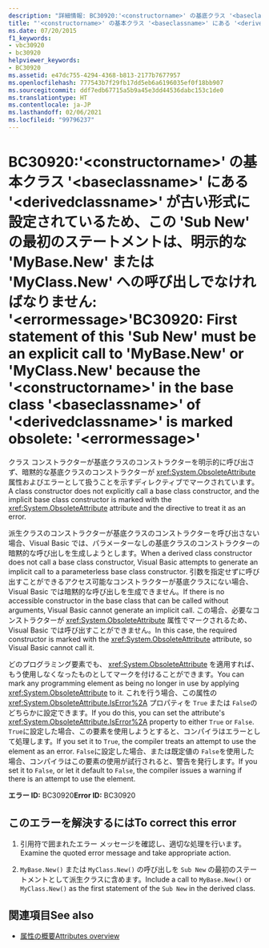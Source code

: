```yaml
---
description: "詳細情報: BC30920:'<constructorname>' の基底クラス '<baseclassname>' にある '<derivedclassname>' が古い形式に設定されているため、この 'Sub New' の最初のステートメントは、明示的な 'MyBase.New' または 'MyClass.New' への呼び出しでなければなりません: '<errormessage>'"
title: "'<constructorname>' の基本クラス '<baseclassname>' にある '<derivedclassname>' が古い形式に設定されているため、この 'Sub New' の最初のステートメントは、明示的な 'MyBase.New' または 'MyClass.New' への呼び出しでなければなりません: '<errormessage>'"
ms.date: 07/20/2015
f1_keywords:
- vbc30920
- bc30920
helpviewer_keywords:
- BC30920
ms.assetid: e47dc755-4294-4368-b813-2177b7677957
ms.openlocfilehash: 777543b7f29fb17dd5eb6a6196035ef0f18bb907
ms.sourcegitcommit: ddf7edb67715a5b9a45e3dd44536dabc153c1de0
ms.translationtype: HT
ms.contentlocale: ja-JP
ms.lasthandoff: 02/06/2021
ms.locfileid: "99796237"
---
```

# <a name="bc30920-first-statement-of-this-sub-new-must-be-an-explicit-call-to-mybasenew-or-myclassnew-because-the-constructorname-in-the-base-class-baseclassname-of-derivedclassname-is-marked-obsolete-errormessage"></a><span data-ttu-id="2c8c1-103">BC30920:'\<constructorname>' の基本クラス '\<baseclassname>' にある '\<derivedclassname>' が古い形式に設定されているため、この 'Sub New' の最初のステートメントは、明示的な 'MyBase.New' または 'MyClass.New' への呼び出しでなければなりません: '\<errormessage>'</span><span class="sxs-lookup"><span data-stu-id="2c8c1-103">BC30920: First statement of this 'Sub New' must be an explicit call to 'MyBase.New' or 'MyClass.New' because the '\<constructorname>' in the base class '\<baseclassname>' of '\<derivedclassname>' is marked obsolete: '\<errormessage>'</span></span>

<span data-ttu-id="2c8c1-104">クラス コンストラクターが基底クラスのコンストラクターを明示的に呼び出さず、暗黙的な基底クラスのコンストラクターが <xref:System.ObsoleteAttribute> 属性およびエラーとして扱うことを示すディレクティブでマークされています。</span><span class="sxs-lookup"><span data-stu-id="2c8c1-104">A class constructor does not explicitly call a base class constructor, and the implicit base class constructor is marked with the <xref:System.ObsoleteAttribute> attribute and the directive to treat it as an error.</span></span>

 <span data-ttu-id="2c8c1-105">派生クラスのコンストラクターが基底クラスのコンストラクターを呼び出さない場合、Visual Basic では、パラメーターなしの基底クラスのコンストラクターの暗黙的な呼び出しを生成しようとします。</span><span class="sxs-lookup"><span data-stu-id="2c8c1-105">When a derived class constructor does not call a base class constructor, Visual Basic attempts to generate an implicit call to a parameterless base class constructor.</span></span> <span data-ttu-id="2c8c1-106">引数を指定せずに呼び出すことができるアクセス可能なコンストラクターが基底クラスにない場合、Visual Basic では暗黙的な呼び出しを生成できません。</span><span class="sxs-lookup"><span data-stu-id="2c8c1-106">If there is no accessible constructor in the base class that can be called without arguments, Visual Basic cannot generate an implicit call.</span></span> <span data-ttu-id="2c8c1-107">この場合、必要なコンストラクターが <xref:System.ObsoleteAttribute> 属性でマークされるため、Visual Basic では呼び出すことができません。</span><span class="sxs-lookup"><span data-stu-id="2c8c1-107">In this case, the required constructor is marked with the <xref:System.ObsoleteAttribute> attribute, so Visual Basic cannot call it.</span></span>

 <span data-ttu-id="2c8c1-108">どのプログラミング要素でも、 <xref:System.ObsoleteAttribute> を適用すれば、もう使用しなくなったものとしてマークを付けることができます。</span><span class="sxs-lookup"><span data-stu-id="2c8c1-108">You can mark any programming element as being no longer in use by applying <xref:System.ObsoleteAttribute> to it.</span></span> <span data-ttu-id="2c8c1-109">これを行う場合、この属性の <xref:System.ObsoleteAttribute.IsError%2A> プロパティを `True` または `False`のどちらかに設定できます。</span><span class="sxs-lookup"><span data-stu-id="2c8c1-109">If you do this, you can set the attribute's <xref:System.ObsoleteAttribute.IsError%2A> property to either `True` or `False`.</span></span> <span data-ttu-id="2c8c1-110">`True`に設定した場合、この要素を使用しようとすると、コンパイラはエラーとして処理します。</span><span class="sxs-lookup"><span data-stu-id="2c8c1-110">If you set it to `True`, the compiler treats an attempt to use the element as an error.</span></span> <span data-ttu-id="2c8c1-111">`False`に設定した場合、または既定値の `False`を使用した場合、コンパイラはこの要素の使用が試行されると、警告を発行します。</span><span class="sxs-lookup"><span data-stu-id="2c8c1-111">If you set it to `False`, or let it default to `False`, the compiler issues a warning if there is an attempt to use the element.</span></span>

 <span data-ttu-id="2c8c1-112">**エラー ID:** BC30920</span><span class="sxs-lookup"><span data-stu-id="2c8c1-112">**Error ID:** BC30920</span></span>

## <a name="to-correct-this-error"></a><span data-ttu-id="2c8c1-113">このエラーを解決するには</span><span class="sxs-lookup"><span data-stu-id="2c8c1-113">To correct this error</span></span>

1. <span data-ttu-id="2c8c1-114">引用符で囲まれたエラー メッセージを確認し、適切な処理を行います。</span><span class="sxs-lookup"><span data-stu-id="2c8c1-114">Examine the quoted error message and take appropriate action.</span></span>

2. <span data-ttu-id="2c8c1-115">`MyBase.New()` または `MyClass.New()` の呼び出しを `Sub New` の最初のステートメントとして派生クラスに含めます。</span><span class="sxs-lookup"><span data-stu-id="2c8c1-115">Include a call to `MyBase.New()` or `MyClass.New()` as the first statement of the `Sub New` in the derived class.</span></span>

## <a name="see-also"></a><span data-ttu-id="2c8c1-116">関連項目</span><span class="sxs-lookup"><span data-stu-id="2c8c1-116">See also</span></span>

- [<span data-ttu-id="2c8c1-117">属性の概要</span><span class="sxs-lookup"><span data-stu-id="2c8c1-117">Attributes overview</span></span>](../../programming-guide/concepts/attributes/index.md)
